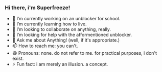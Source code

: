 ### Hi there, i'm Superfreeze!

- 🔭 I’m currently working on an unblocker for school.
- 🌱 I’m currently learning how to live.
- 👯 I’m looking to collaborate on anything, really.
- 🤔 I’m looking for help with the afformentioned unblocker.
- 💬 Ask me about Anything! (well, if it's appropriate.)
- 📫 How to reach me: you can't.
- 😄 Pronouns: none. do not refer to me. for practical purposes, i don't exist.
- ⚡ Fun fact: i am merely an illusion. a concept.
